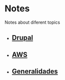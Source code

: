 # Notes
Notes about diferent topics

- ## [Drupal](drupal/index.md)
- ## [AWS](aws/index.md)
- ## [Generalidades](generalidades/index.md)